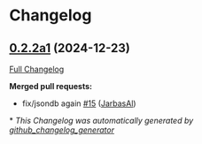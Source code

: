 # Changelog

## [0.2.2a1](https://github.com/JarbasHiveMind/HiveMind-core/tree/0.2.2a1) (2024-12-23)

[Full Changelog](https://github.com/JarbasHiveMind/HiveMind-core/compare/0.2.1...0.2.2a1)

**Merged pull requests:**

- fix/jsondb again [\#15](https://github.com/JarbasHiveMind/HiveMind-core/pull/15) ([JarbasAl](https://github.com/JarbasAl))



\* *This Changelog was automatically generated by [github_changelog_generator](https://github.com/github-changelog-generator/github-changelog-generator)*
